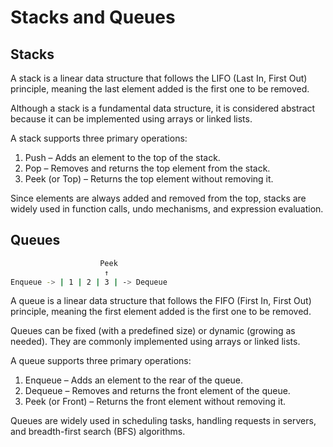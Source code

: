 # Stacks and Queues

## Stacks

A stack is a linear data structure that follows the LIFO (Last In, First Out)
principle, meaning the last element added is the first one to be removed.

Although a stack is a fundamental data structure, it is considered abstract
because it can be implemented using arrays or linked lists.

A stack supports three primary operations:

1. Push – Adds an element to the top of the stack.
1. Pop – Removes and returns the top element from the stack.
1. Peek (or Top) – Returns the top element without removing it.

Since elements are always added and removed from the top, stacks are widely used in function calls, undo mechanisms, and expression evaluation.

## Queues

```sh
                    Peek
                     ↑
Enqueue -> | 1 | 2 | 3 | -> Dequeue

```

A queue is a linear data structure that follows the FIFO (First In, First Out) principle,
meaning the first element added is the first one to be removed.

Queues can be fixed (with a predefined size) or dynamic (growing as needed).
They are commonly implemented using arrays or linked lists.

A queue supports three primary operations:

1. Enqueue – Adds an element to the rear of the queue.
1. Dequeue – Removes and returns the front element of the queue.
1. Peek (or Front) – Returns the front element without removing it.

Queues are widely used in scheduling tasks, handling requests in servers, and breadth-first search (BFS) algorithms.